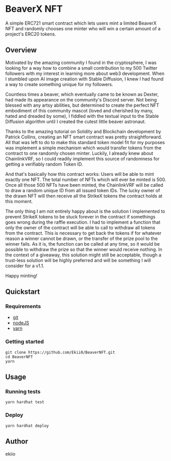 # BeaverX NFT

A simple ERC721 smart contract which lets users mint a limited BeaverX NFT and randomly chooses one minter who will win a certain amount of a project's ERC20 tokens.

## Overview

Motivated by the amazing community I found in the cryptosphere, I was looking for a way how to combine a small contribution to my 500 Twitter followers with my interest in learning more about web3 development. When I stumbled upon AI image creation with Stable Diffusion, I knew I had found a way to create something unique for my followers.

Countless times a beaver, which eventually came to be known as Dexter, had made its appearance on the community's Discord server. Not being blessed with any artsy abilities, but determined to create the perfect NFT embodiment of this community mascot (loved and cherished by many, hated and dreaded by some), I fiddled with the textual input to the Stable Diffusion algorithm until I created the cutest little beaver astronaut.

Thanks to the amazing tutorial on Solidity and Blockchain development by Patrick Collins, creating an NFT smart contract was pretty straightforward. All that was left to do to make this standard token model fit for my purposes was implement a simple mechanism which would transfer tokens from the contract to one randomly chosen minter. Luckily, I already knew about ChainlinkVRF, so I could readily implement this source of randomness for getting a verifiably random Token ID.

And that's basically how this contract works: Users will be able to mint exactly one NFT. The total number of NFTs which will ever be minted is 500. Once all those 500 NFTs have been minted, the ChainlinkVRF will be called to draw a random unique ID from all issued token IDs. The lucky owner of the drawn NFT will then receive all the StrikeX tokens the contract holds at this moment.

The only thing I am not entirely happy about is the solution I implemented to prevent StrikeX tokens to be stuck forever in the contract if somethings goes wrong during the raffle execution. I had to implement a function that only the owner of the contract will be able to call to withdraw all tokens from the contract. This is necessary to get back the tokens if for whatever reason a winner cannot be drawn, or the transfer of the prize pool to the winner fails. As it is, the function can be called at any time, so it would be possible to withdraw the prize so that the winner would receive nothing. In the context of a giveaway, this solution might still be acceptable, though a trust-less solution will be highly preferred and will be something I will consider for a v1.1.

Happy minting!

## Quickstart

### Requirements

- [git](https://git-scm.com/book/en/v2/Getting-Started-Installing-Git)
- [nodeJS](https://nodejs.org/en/)
- [yarn](https://yarnpkg.com/getting-started/install)

### Getting started

```
git clone https://github.com/Ekii0/BeaverNFT.git
cd BeaverNFT
yarn
```

## Usage

### Running tests

```
yarn hardhat test
```

### Deploy

```
yarn hardhat deploy
```

## Author

ekiio
